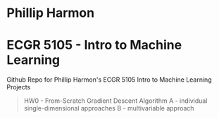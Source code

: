 # Phillip Harmon
# ECGR 5105 - Intro to Machine Learning
 Github Repo for Phillip Harmon's ECGR 5105 Intro to Machine Learning Projects
 >HW0 - From-Scratch Gradient Descent Algorithm
 >   A - individual single-dimensional approaches
 >   B - multivariable approach